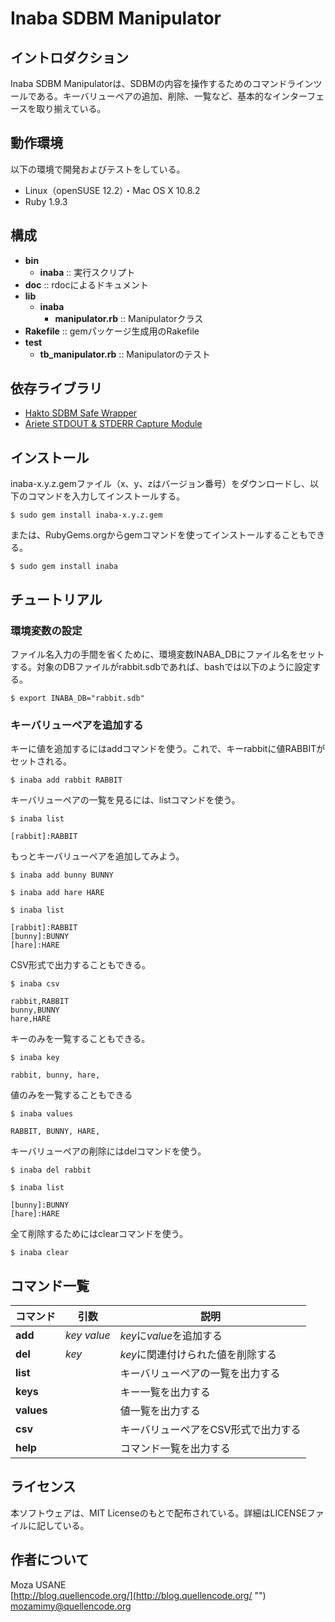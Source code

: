Inaba SDBM Manipulator
======================

## イントロダクション

Inaba SDBM Manipulatorは、SDBMの内容を操作するためのコマンドラインツールである。キーバリューペアの追加、削除、一覧など、基本的なインターフェースを取り揃えている。

## 動作環境

以下の環境で開発およびテストをしている。

- Linux（openSUSE 12.2）・Mac OS X 10.8.2
- Ruby 1.9.3

## 構成

- **bin**
  - **inaba** :: 実行スクリプト
- **doc** :: rdocによるドキュメント
- **lib**
  - **inaba**
    - **manipulator.rb** :: Manipulatorクラス
- **Rakefile** :: gemパッケージ生成用のRakefile
- **test**
  - **tb_manipulator.rb** :: Manipulatorのテスト
  
## 依存ライブラリ

- [Hakto SDBM Safe Wrapper](http://blog.quellencode.org/post/37391766923/ruby-hakto-safe-sdbm-wrapper)
- [Ariete STDOUT & STDERR Capture Module](http://blog.quellencode.org/post/37625422082/ariete-stdout-stderr-capture-module)

## インストール

inaba-x.y.z.gemファイル（x、y、zはバージョン番号）をダウンロードし、以下のコマンドを入力してインストールする。

`$ sudo gem install inaba-x.y.z.gem`

または、RubyGems.orgからgemコマンドを使ってインストールすることもできる。

`$ sudo gem install inaba`

## チュートリアル

### 環境変数の設定

ファイル名入力の手間を省くために、環境変数INABA_DBにファイル名をセットする。対象のDBファイルがrabbit.sdbであれば、bashでは以下のように設定する。

`$ export INABA_DB="rabbit.sdb"`

### キーバリューペアを追加する

キーに値を追加するにはaddコマンドを使う。これで、キーrabbitに値RABBITがセットされる。

`$ inaba add rabbit RABBIT`

キーバリューペアの一覧を見るには、listコマンドを使う。

`$ inaba list`

    [rabbit]:RABBIT
    
もっとキーバリューペアを追加してみよう。

`$ inaba add bunny BUNNY`

`$ inaba add hare HARE`

`$ inaba list`

    [rabbit]:RABBIT
    [bunny]:BUNNY
    [hare]:HARE
    
CSV形式で出力することもできる。

`$ inaba csv`

    rabbit,RABBIT
    bunny,BUNNY
    hare,HARE
    
キーのみを一覧することもできる。

`$ inaba key`

    rabbit, bunny, hare,
    
値のみを一覧することもできる

`$ inaba values`

    RABBIT, BUNNY, HARE,
    
キーバリューペアの削除にはdelコマンドを使う。

`$ inaba del rabbit`

`$ inaba list`

    [bunny]:BUNNY
    [hare]:HARE
    
全て削除するためにはclearコマンドを使う。

`$ inaba clear`     

## コマンド一覧

|コマンド  |引数         |説明                               |
|----------|-------------|-----------------------------------|
|**add**   |*key* *value*|*key*に*value*を追加する           |
|**del**   |*key*        |*key*に関連付けられた値を削除する  |
|**list**  |             |キーバリューペアの一覧を出力する   |
|**keys**  |             |キー一覧を出力する                 |
|**values**|             |値一覧を出力する                   |
|**csv**   |             |キーバリューペアをCSV形式で出力する|
|**help**  |             |コマンド一覧を出力する             |

## ライセンス

本ソフトウェアは、MIT Licenseのもとで配布されている。詳細はLICENSEファイルに記している。

## 作者について

Moza USANE  
[http://blog.quellencode.org/](http://blog.quellencode.org/ "")  
mozamimy@quellencode.org